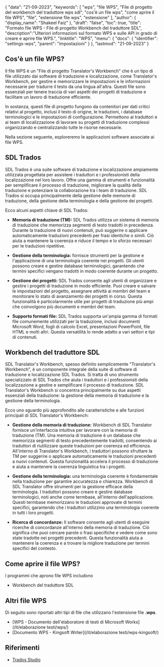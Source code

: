 {
"data": "21-09-2023",
  "keywords": [
"wps",
"file WPS",
"File di progetto del workbench del traduttore wps sdl",
"cos'è un file wps",
"come aprire il file WPS",
"file",
"estensione file wps",
"estensione"
],
  "author": {
"display_name": "Shakeel Faiz"
},
"draft": "false",
"toc": true,
"title": "Formato file WPS - File di progetto Workbench del traduttore SDL",
  "description":"Ulteriori informazioni sul formato WPS e sulle API in grado di creare e aprire file WPS.",
"linktitle": "WPS",
  "menu": {
    "docs": {
      "identifier": "settings-wps",
"parent": "impostazioni"
}
},
"lastmod": "21-09-2023"
}

## Cos'è un file WPS?

Il file WPS è un "File di progetto Translator's Workbench" che è un tipo di file utilizzato dai software di traduzione e localizzazione, come Translator's Workbench, per gestire e memorizzare le impostazioni e le informazioni necessarie per tradurre il testo da una lingua all'altra. Questi file sono essenziali per tenere traccia di vari aspetti dei progetti di traduzione e facilitare un lavoro di traduzione efficiente.

In sostanza, questi file di progetto fungono da contenitori per dati critici relativi al progetto, inclusi il testo di origine, le traduzioni, i database terminologici e le impostazioni di configurazione. Permettono ai traduttori e ai team di localizzazione di lavorare su progetti di traduzione complessi organizzando e centralizzando tutte le risorse necessarie.

Nella sezione seguente, esploreremo le applicazioni software associate ai file WPS.

## SDL Trados

SDL Trados è una suite software di traduzione e localizzazione ampiamente utilizzata progettata per assistere i traduttori e i professionisti della localizzazione nel loro lavoro. Offre una gamma di strumenti e funzionalità per semplificare il processo di traduzione, migliorare la qualità della traduzione e potenziare la collaborazione tra i team di traduzione. SDL Trados si occupa principalmente della gestione delle memorie di traduzione, della gestione della terminologia e della gestione dei progetti.

Ecco alcuni aspetti chiave di SDL Trados:

- **Memoria di traduzione (TM):** SDL Trados utilizza un sistema di memoria di traduzione che memorizza segmenti di testo tradotti in precedenza. Durante la traduzione di nuovi contenuti, può suggerire o applicare automaticamente traduzioni precedenti per frasi identiche o simili. Ciò aiuta a mantenere la coerenza e riduce il tempo e lo sforzo necessari per le traduzioni ripetitive.

- **Gestione della terminologia:** fornisce strumenti per la gestione e l'applicazione di una terminologia coerente nei progetti. Gli utenti possono creare e gestire database terminologici, garantendo che termini specifici vengano tradotti in modo coerente durante un progetto.

- **Gestione dei progetti:** SDL Trados consente agli utenti di organizzare e gestire i progetti di traduzione in modo efficiente. Puoi creare e salvare le impostazioni del progetto, assegnare attività ai membri del team e monitorare lo stato di avanzamento dei progetti in corso. Questa funzionalità è particolarmente utile per progetti di traduzione più ampi che coinvolgono più documenti e membri del team.

- **Supporto formati file:** SDL Trados supporta un'ampia gamma di formati file comunemente utilizzati per la traduzione, inclusi documenti Microsoft Word, fogli di calcolo Excel, presentazioni PowerPoint, file HTML e molti altri. Questa versatilità lo rende adatto a vari settori e tipi di contenuti.

## Workbench del traduttore SDL

SDL Translator's Workbench, spesso definito semplicemente "Translator's Workbench", è un componente integrale della suite di software di traduzione e localizzazione SDL Trados. Si tratta di uno strumento specializzato di SDL Trados che aiuta i traduttori e i professionisti della localizzazione a gestire e semplificare il processo di traduzione. SDL Translator's Workbench si concentra principalmente su due aspetti essenziali della traduzione: la gestione della memoria di traduzione e la gestione della terminologia.

Ecco uno sguardo più approfondito alle caratteristiche e alle funzioni principali di SDL Translator's Workbench:

- **Gestione della memoria di traduzione:** Workbench di SDL Translator fornisce un'interfaccia intuitiva per lavorare con la memoria di traduzione (TM). Una memoria di traduzione è un database che memorizza segmenti di testo precedentemente tradotti, consentendo ai traduttori di riutilizzare queste traduzioni per coerenza ed efficienza. All'interno di Translator's Workbench, i traduttori possono sfruttare la TM per suggerire o applicare automaticamente le traduzioni precedenti a nuovi contenuti. Questa funzionalità accelera il processo di traduzione e aiuta a mantenere la coerenza linguistica tra i progetti.

- **Gestione della terminologia:** una terminologia coerente è fondamentale nella traduzione per garantire accuratezza e chiarezza. Workbench di SDL Translator offre strumenti per la gestione efficace della terminologia. I traduttori possono creare e gestire database terminologici, noti anche come termbase, all'interno dell'applicazione. Questi termbase memorizzano le traduzioni approvate di termini specifici, garantendo che i traduttori utilizzino una terminologia coerente in tutti i loro progetti.

- **Ricerca di concordanze:** Il software consente agli utenti di eseguire ricerche di concordanze all'interno della memoria di traduzione. Ciò significa che puoi cercare parole o frasi specifiche e vedere come sono state tradotte nei progetti precedenti. Questa funzionalità aiuta a mantenere la coerenza e a trovare la migliore traduzione per termini specifici del contesto.

## Come aprire il file WPS?

I programmi che aprono file WPS includono

- Workbench del traduttore SDL

## Altri file WPS

Di seguito sono riportati altri tipi di file che utilizzano l'estensione file **.wps**.

- [WPS - Documento dell'elaboratore di testi di Microsoft Works](/it/elaborazione testi/wps/)
- [Documento WPS - Kingsoft Writer](/it/elaborazione testi/wps-kingsoft/)

## Riferimenti
* [Trados Studio](https://en.wikipedia.org/wiki/Trados_Studio)
